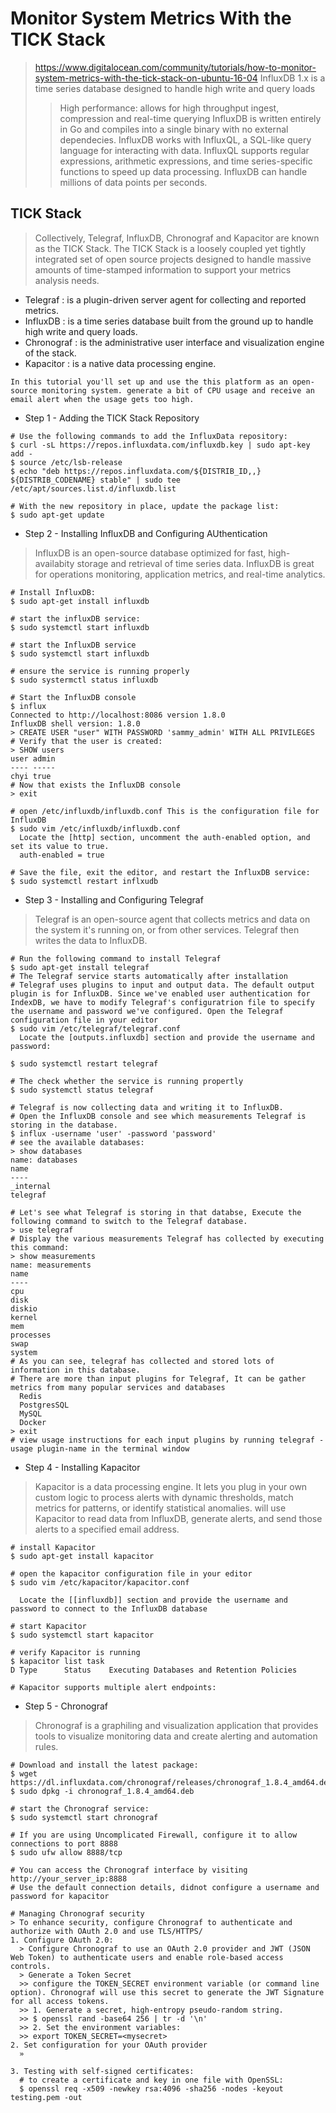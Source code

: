 Monitor System Metrics With the TICK Stack 
==========================================
> https://www.digitalocean.com/community/tutorials/how-to-monitor-system-metrics-with-the-tick-stack-on-ubuntu-16-04 
> InfluxDB 1.x is a time series database designed to handle high write and query loads
>> High performance: allows for high throughput ingest, compression and real-time querying 
>> InfluxDB is written entirely in Go and compiles into a single binary with no external dependecies. 
>> InfluxDB works with InfluxQL, a SQL-like query language for interacting with data. 
>> InfluxQL supports regular expressions, arithmetic expressions, and time series-specific functions to speed up data processing. 
>> InfluxDB can handle millions of data points per seconds. 

TICK Stack
----------
> Collectively, Telegraf, InfluxDB, Chronograf and Kapacitor are known as the TICK Stack.
> The TICK Stack is a loosely coupled yet tightly integrated set of open source projects designed to handle massive amounts of time-stamped information to support your metrics analysis needs.
* Telegraf : is a plugin-driven server agent for collecting and reported metrics.
* InfluxDB : is a time series database built from the ground up to handle high write and query loads.
* Chronograf : is the administrative user interface and visualization engine of the stack.
* Kapacitor : is a native data processing engine. 

```
In this tutorial you'll set up and use the this platform as an open-source monitoring system. generate a bit of CPU usage and receive an email alert when the usage gets too high.
```

* Step 1 - Adding the TICK Stack Repository 
```
# Use the following commands to add the InfluxData repository:
$ curl -sL https://repos.influxdata.com/influxdb.key | sudo apt-key add - 
$ source /etc/lsb-release 
$ echo "deb https://repos.influxdata.com/${DISTRIB_ID,,} ${DISTRIB_CODENAME} stable" | sudo tee /etc/apt/sources.list.d/influxdb.list 

# With the new repository in place, update the package list: 
$ sudo apt-get update
```

* Step 2 - Installing InfluxDB and Configuring AUthentication 
> InfluxDB is an open-source database optimized for fast, high-availabity storage and retrieval of time series data. InfluxDB is great for operations monitoring, application metrics, and real-time analytics.
```
# Install InfluxDB: 
$ sudo apt-get install influxdb 

# start the influxDB service:
$ sudo systemctl start influxdb 

# start the InfluxDB service 
$ sudo systemctl start influxdb 

# ensure the service is running properly 
$ sudo systermctl status influxdb 

# Start the InfluxDB console 
$ influx 
Connected to http://localhost:8086 version 1.8.0
InfluxDB shell version: 1.8.0
> CREATE USER "user" WITH PASSWORD 'sammy_admin' WITH ALL PRIVILEGES 
# Verify that the user is created: 
> SHOW users 
user admin
---- -----
chyi true
# Now that exists the InfluxDB console 
> exit

# open /etc/influxdb/influxdb.conf This is the configuration file for InfluxDB 
$ sudo vim /etc/influxdb/influxdb.conf 
  Locate the [http] section, uncomment the auth-enabled option, and set its value to true.
  auth-enabled = true 

# Save the file, exit the editor, and restart the InfluxDB service:
$ sudo systemctl restart inflxudb 
```

* Step 3 - Installing and Configuring Telegraf 
> Telegraf is an open-source agent that collects metrics and data on the system it's running on, or from other services. Telegraf then writes the data to InfluxDB.
```
# Run the following command to install Telegraf 
$ sudo apt-get install telegraf 
# The Telegraf service starts automatically after installation 
# Telegraf uses plugins to input and output data. The default output plugin is for InfluxDB. Since we've enabled user authentication for IndexDB, we have to modify Telegraf's configuratrion file to specify the username and password we've configured. Open the Telegraf configuration file in your editor
$ sudo vim /etc/telegraf/telegraf.conf 
  Locate the [outputs.influxdb] section and provide the username and password: 

$ sudo systemctl restart telegraf 

# The check whether the service is running propertly 
$ sudo systemctl status telegraf 

# Telegraf is now collecting data and writing it to InfluxDB. 
# Open the InfluxDB console and see which measurements Telegraf is storing in the database. 
$ influx -username 'user' -password 'password'
# see the available databases:
> show databases 
name: databases
name
----
_internal
telegraf

# Let's see what Telegraf is storing in that databse, Execute the following command to switch to the Telegraf database. 
> use telegraf 
# Display the various measurements Telegraf has collected by executing this command: 
> show measurements 
name: measurements
name
----
cpu
disk
diskio
kernel
mem
processes
swap
system
# As you can see, telegraf has collected and stored lots of information in this database. 
# There are more than input plugins for Telegraf, It can be gather metrics from many popular services and databases 
  Redis 
  PostgresSQL 
  MySQL 
  Docker 
> exit
# view usage instructions for each input plugins by running telegraf -usage plugin-name in the terminal window
```

* Step 4 - Installing Kapacitor 
> Kapacitor is a data processing engine. It lets you plug in your own custom logic to process alerts with dynamic thresholds, match metrics for patterns, or identify statistical anomalies. will use Kapacitor to read data from InfluxDB, generate alerts, and send those alerts to a specified email address. 
```
# install Kapacitor 
$ sudo apt-get install kapacitor

# open the kapacitor configuration file in your editor 
$ sudo vim /etc/kapacitor/kapacitor.conf 

  Locate the [[influxdb]] section and provide the username and password to connect to the InfluxDB database 

# start Kapacitor 
$ sudo systemctl start kapacitor 

# verify Kapacitor is running 
$ kapacitor list task
D Type      Status    Executing Databases and Retention Policies

# Kapacitor supports multiple alert endpoints:
```

* Step 5 - Chronograf 
> Chronograf is a graphiling and visualization application that provides tools to visualize monitoring data and create alerting and automation rules.
```
# Download and install the latest package: 
$ wget https://dl.influxdata.com/chronograf/releases/chronograf_1.8.4_amd64.deb
$ sudo dpkg -i chronograf_1.8.4_amd64.deb

# start the Chronograf service:
$ sudo systemctl start chronograf 

# If you are using Uncomplicated Firewall, configure it to allow connections to port 8888 
$ sudo ufw allow 8888/tcp 

# You can access the Chronograf interface by visiting http://your_server_ip:8888
# Use the default connection details, didnot configure a username and password for kapacitor

# Managing Chronograf security 
> To enhance security, configure Chronograf to authenticate and authorize with OAuth 2.0 and use TLS/HTTPS/     
1. Configure OAuth 2.0:
  > Configure Chronograf to use an OAuth 2.0 provider and JWT (JSON Web Token) to authenticate users and enable role-based access controls.
  > Generate a Token Secret 
  >> configure the TOKEN_SECRET environment variable (or command line option). Chronograf will use this secret to generate the JWT Signature for all access tokens.
  >> 1. Generate a secret, high-entropy pseudo-random string. 
  >> $ openssl rand -base64 256 | tr -d '\n'
  >> 2. Set the environment variables:
  >> export TOKEN_SECRET=<mysecret>
2. Set configuration for your OAuth provider 
  » 

3. Testing with self-signed certificates:
  # to create a certificate and key in one file with OpenSSL:
  $ openssl req -x509 -newkey rsa:4096 -sha256 -nodes -keyout testing.pem -out 
```
